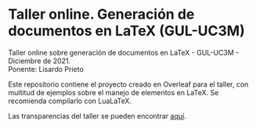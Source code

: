 # Taller online. Generación de documentos en LaTeX (GUL-UC3M)

Taller online sobre generación de documentos en LaTeX - GUL-UC3M - Diciembre de 2021.<br>
Ponente: Lisardo Prieto

Este repositorio contiene el proyecto creado en Overleaf para el taller, con multitud de ejemplos sobre el manejo de elementos en LaTeX.
Se recomienda compilarlo con LuaLaTeX.

Las transparencias del taller se pueden encontrar [aquí](https://cloud.gul.es/ftp?path=%2Factividades%2F2021%2Ftaller%20de%20latex).
